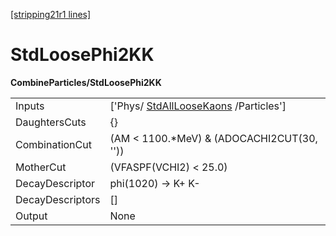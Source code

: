 [[stripping21r1 lines]](./stripping21r1-index)

# StdLoosePhi2KK

**CombineParticles/StdLoosePhi2KK**

|                  |                                                                             |
|------------------|-----------------------------------------------------------------------------|
| Inputs           | ['Phys/ [StdAllLooseKaons](./stripping21r1-stdallloosekaons) /Particles'] |
| DaughtersCuts    | {}                                                                          |
| CombinationCut   | (AM \< 1100.\*MeV) & (ADOCACHI2CUT(30, ''))                                 |
| MotherCut        | (VFASPF(VCHI2) \< 25.0)                                                     |
| DecayDescriptor  | phi(1020) -\> K+ K-                                                         |
| DecayDescriptors | []                                                                        |
| Output           | None                                                                        |
